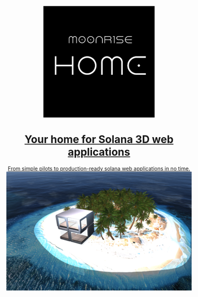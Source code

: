 <div align="center">
  <a href="https://moonrise.com" target="_blank">
  <picture>
   <img alt="Moonrise" src="https://raw.githubusercontent.com/MoonriseHome/MoonriseHome/refs/heads/main/homeLOGO2jpg.jpg" width="300" />
  </picture>
  </a>
  <a href="https://moonrise.com" target="_blank">
  </div>



<h1 align="center">
Your home for Solana 3D web applications
</h1>

<div align="center">
From simple pilots to production-ready solana web applications in no time. <br />
</div>

<div align="center">
  <picture> 
   <img alt="Moonrise" src=" https://raw.githubusercontent.com/MoonriseHome/MoonriseHome/refs/heads/main/HomeScreenshot.png" width="500" />
  </picture>
  </a>
</div>

<!---
MoonriseHome/MoonriseHome is a ✨ special ✨ repository because its `README.md` (this file) appears on your GitHub profile.
You can click the Preview link to take a look at your changes.
--->
